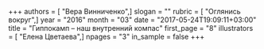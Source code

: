 +++
authors = [ "Вера Винниченко",]
slogan = ""
rubric = [ "Оглянись вокруг",]
year = "2016"
month = "03"
date = "2017-05-24T19:09:11+03:00"
title = "Гиппокамп – наш внутренний компас"
first_page = "8"
illustrators = [ "Елена Цветаева",]
npages = "3"
in_sample = false
+++
